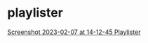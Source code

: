 # playlister
[Screenshot 2023-02-07 at 14-12-45 Playlister](https://user-images.githubusercontent.com/57328840/217343868-8bb88485-1e2a-41cb-8a1f-22e9e985872d.png)
